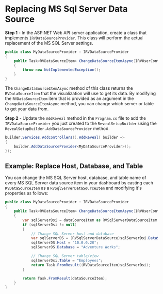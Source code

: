 # Replacing MS Sql Server Data Source

**Step 1** - In the ASP.NET Web API server application, create a class that implements `IRVDataSourceProvider`. This class will perform the actual replacement of the MS SQL Server settings. 

```cs
public class MyDataSourceProvider : IRVDataSourceProvider
{
    public Task<RVDataSourceItem> ChangeDataSourceItemAsync(IRVUserContext userContext, string dashboardId, RVDataSourceItem dataSourceItem)
    {
        throw new NotImplementedException();
    }
}
```

The `ChangeDataSourceItemAsync` method of this class returns the `RVDataSourceItem` that the visualization will use to get its data. By modifying the `RVDataSourceItem` item that is provided as an argument in the `ChangeDataSourceItemAsync` method, you can change which server or table to get your data from.

**Step 2** - Update the `AddReveal` method in the `Program.cs` file to add the `IRVDataSourceProvider` you just created to the `RevealSetupBuilder` using the `RevealSetupBuilder.AddDataSourceProvider` method.

```cs
builder.Services.AddControllers().AddReveal( builder =>
{
    builder.AddDataSourceProvider<MyDataSourceProvider>();
});
```

## Example: Replace Host, Database, and Table

You can change the MS SQL Server host, database, and table name of every MS SQL Server data source item in your dashboard by casting each `RVDataSourceItem` as a `RVSqlServerDataSourceItem` and modifying it's properties as follows:

```cs
public class MyDataSourceProvider : IRVDataSourceProvider
{
    public Task<RVDataSourceItem> ChangeDataSourceItemAsync(IRVUserContext userContext, string dashboardId, RVDataSourceItem dataSourceItem)
    {
        var sqlServerDsi = dataSourceItem as RVSqlServerDataSourceItem;
        if (sqlServerDsi != null)
        {
            // Change SQL Server host and database
            var sqlServerDS = (RVSqlServerDataSource)sqlServerDsi.DataSource;
            sqlServerDS.Host = "10.0.0.20";
            sqlServerDS.Database = "Adventure Works";

            // Change SQL Server table/view
            sqlServerDsi.Table = "Employees";
            return Task.FromResult((RVDataSourceItem)sqlServerDsi);
        }

        return Task.FromResult(dataSourceItem);
    }
}
```

